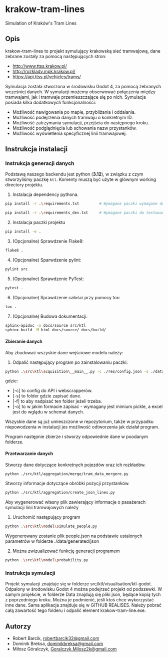 # krakow-tram-lines
Simulation of Kraków's Tram Lines

## Opis

krakow-tram-lines to projekt symulujący krakowską sieć tramwajową, dane zebrane zostały za pomocą następujących stron:
-   http://www.ttss.krakow.pl/
-   http://rozklady.mpk.krakow.pl/
-   https://api.ttss.pl/vehicles/trams/

Symulacja została stworzona w środowisku Godot 4, za pomocą zebranych wcześniej danych. W symulacji możemy obserwować połączenia między tramwajami, jak i tramwaje przemieszczające się po nich. Symulacja posiada kilka dodatkowych funkcjonalności:

- Możliwość nawigowania po mapie, przybliżania i oddalania.
- Możliwość podejrzenia danych tramwaju o konkretnym ID.
- Możliwość zatrzymania symulacji, przejścia do następnego kroku.
- Możliwość podglądnięcia lub schowania nazw przystanków.
- Możliwość wyświetlenia specyficznej linii tramwajowej.

## Instrukcja instalacji

### Instrukcja generacji danych

Podstawą naszego backendu jest python (**3.12**), w związku z czym stworzyliśmy paczkę `ktl`. Komenty muszą być użyte w głównym working directory projektu.

1.   Instalacja dependency pythona.
```bash
pip install -r .\requirements.txt         # Wymagane paczki wymagane do zbudowania i sprawdzenia projektu

pip install -r .\requirements_dev.txt     # Wymagane paczki do testowania paczki
```
2.   Instalacja paczki projektu
```bash
pip install -e .
```
3.   (Opcjonalne) Sprawdzenie Flake8:
```bash
flake8 .
```
4. (Opcjonalne) Sparwdzenie pylint:
```bash
pylint src
```
5.   (Opcjonalne) Sprawdzenie PyTest:
```bash
pytest .
```
6.   (Opcjonalne) Sprawdzenie całości przy pomocy tox:
```bash
tox .
```
7.   (Opcjonalne) Budowa dokumentacji:
```bash
sphinx-apidoc -o docs/source src/ktl
sphinx-build -M html docs/source/ docs/build/
```

#### Zbieranie danych

Aby zbudować wszyskie dane wejściowe modelu należy:

1.   Odpalić następujący program po zainstalowaniu paczki:
```bash
python .\src\ktl\acquisition\__main__.py -c ./res/config.json -s ./data/generated -f True 
```
gdzie:
-   [-c] to config do API i webscrapperów.
-   [-s] to folder gdzie zapisać dane.
-   [-f] to aby nadpisać ten folder jeżeli trzeba.
-   [-o] to w jakim formacie zapisać - wymagany jest mimium pickle, a excel jest do wglądu w schemat danych.

Wszyskie dane są już umieszczone w repozytorium, także w przypadku niepowodzenia w instalacji jes możliwość odtworzenia jak działał program.

Program następnie zbierze i stworzy odpowiednie dane w poodanym folderze.

#### Przetwarzanie danych

Stworzy dane dotyczące konkretnych pojezdów oraz ich rozkładów.
```bash
python ./src/ktl/aggregation/merge/tram_data_mergere.py
```

Stworzy informacje dotyczące obróbki pozycji przystanków.
```bash
python ./src/ktl/aggregation/create_json_lines.py
```

Aby wygenerować własny plik zawierający informacje o pasażerach symulacji linii tramwajowych należy

1. Uruchomić następujący program
```bash
python .\src\ktl\model\simulate_people.py 
```
Wygenerowany zostanie plik people.json na podstawie ustalonych parametrów w folderze ./data/generated/json

2. Można zwizualizować funkcję generacji programem
```bash
python .\src\ktl\model\probability.py 
```

### Instrukcja symulacji
   Projekt symulacji znajduje się w folderze src/ktl/visualisation/ktl-godot. Odpalony w środowisku Godot 4 można podejrzeć projekt od podszewki. W samym projekcie, w folderze Data znajdują się pliki json, będące kopią tych z poprzedniego kroku. Można je podmienić, jeśli ktoś chce wykorzystać inne dane. Sama aplikacja znajduje się w GITHUB REALISES. Należy pobrać całą zawartość tego folderu i odpalić element krakow-tram-line.exe.

## Autorzy
- Robert Barcik, robertbarcik32@gmail.com
- Dominik Breksa, dominikbreksa@gmail.com
- Miłosz Góralczyk, Goralczyk.Milosz2k@gmail.com
